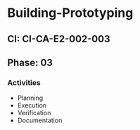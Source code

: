 # Building-Prototyping

## CI: CI-CA-E2-002-003
## Phase: 03

### Activities
- Planning
- Execution
- Verification
- Documentation
